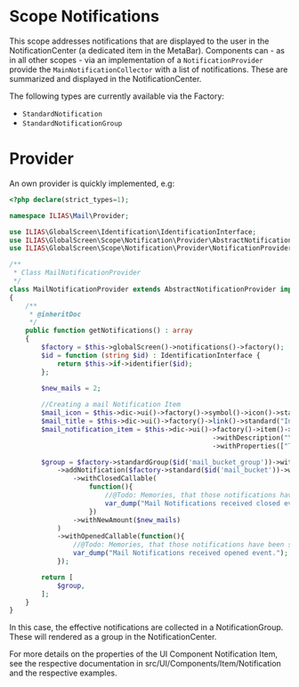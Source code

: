 Scope Notifications
===================
This scope addresses notifications that are displayed to the user in the NotificationCenter (a dedicated item in the MetaBar). Components can - as in all other scopes - via an implementation of a `NotificationProvider` provide the `MainNotificationCollector` with a list of notifications. These are summarized and displayed in the NotificationCenter.

The following types are currently available via the Factory:

- `StandardNotification`
- `StandardNotificationGroup`

# Provider

An own provider is quickly implemented, e.g:

```php
<?php declare(strict_types=1);

namespace ILIAS\Mail\Provider;

use ILIAS\GlobalScreen\Identification\IdentificationInterface;
use ILIAS\GlobalScreen\Scope\Notification\Provider\AbstractNotificationProvider;
use ILIAS\GlobalScreen\Scope\Notification\Provider\NotificationProvider;

/**
 * Class MailNotificationProvider
 */
class MailNotificationProvider extends AbstractNotificationProvider implements NotificationProvider
{
    /**
     * @inheritDoc
     */
    public function getNotifications() : array
    {
        $factory = $this->globalScreen()->notifications()->factory();
        $id = function (string $id) : IdentificationInterface {
            return $this->if->identifier($id);
        };

		$new_mails = 2;
		
        //Creating a mail Notification Item
        $mail_icon = $this->dic->ui()->factory()->symbol()->icon()->standard("mail","mail");
        $mail_title = $this->dic->ui()->factory()->link()->standard("Inbox", 'ilias.php?baseClass=ilMailGUI');
        $mail_notification_item = $this->dic->ui()->factory()->item()->notification($mail_title,$mail_icon)
                                                   ->withDescription("You have $new_mails Mails.")
                                                   ->withProperties(["Time" => "3 days ago"]);

        $group = $factory->standardGroup($id('mail_bucket_group'))->withTitle($this->dic->language()->txt('mail'))
            ->addNotification($factory->standard($id('mail_bucket'))->withNotificationItem($mail_notification_item)                                                      
                ->withClosedCallable(
                    function(){
                        //@Todo: Memories, that those notifications have been closed.
                        var_dump("Mail Notifications received closed event.");
                    })
                ->withNewAmount($new_mails)
            )
            ->withOpenedCallable(function(){
                //@Todo: Memories, that those notifications have been seen.
                var_dump("Mail Notifications received opened event.");
            });

        return [
            $group,
        ];
    }
}


```

In this case, the effective notifications are collected in a NotificationGroup. These will rendered as a group in the NotificationCenter.

For more details on the properties of the UI Component Notification Item, see the respective documentation in src/UI/Components/Item/Notification and the respective examples.
